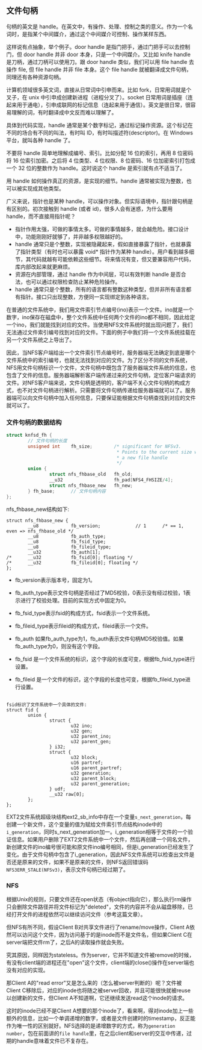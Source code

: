 ## 文件句柄

句柄的英文是 handle。在英文中，有操作、处理、控制之类的意义。作为一个名词时，是指某个中间媒介，通过这个中间媒介可控制、操作某样东西。

这样说有点抽象，举个例子。door handle 是指门把手，通过门把手可以去控制门，但 door handle 并非 door 本身，只是一个中间媒介。又比如 knife handle 是刀柄，通过刀柄可以使用刀。跟 door handle 类似，我们可以用 file handle 去操作 file, 但 file handle 并非 file 本身。这个 file handle 就被翻译成文件句柄，同理还有各种资源句柄。

计算机领域很多英文词，直接从日常词中引申而来。比如 fork，日常用词就是个叉子，在 unix 中引申成创建新进程（进程分叉了）。socket 日常用词是插座（连起来用于通电），引申成联网的标记信息（连起来用于通信）。英文是很日常，很容易理解的词，有时翻译成中文反而难以理解了。

具体到代码实现，handle 通常是某个数字标记，通过标记操作资源。这个标记在不同的场合有不同的叫法，有时叫 ID，有时叫描述符(descriptor)。在 Windows 平台，就叫各种 handle 了。

不要将 handle 简单地理解成编号、索引。比如分配 16 位的索引，再用 8 位密码将 16 位索引加密。之后将 4 位类型、4 位权限、8 位密码、16 位加密索引打包成一个 32 位的整数作为 handle。这时说这个 handle 是索引就有点不适当了。

用 handle 如何操作真正的资源，是实现的细节。handle 通常被实现为整数，也可以被实现成其他类型。

广义来说，指针也是某种 handle，可以操作对象。但实际语境中，指针跟句柄是有区别的。初次接触到 handle (或者 id)，很多人会有迷惑，为什么要用 handle，而不直接用指针呢？

- 指针作用太强，可做的事情太多。可做的事情越多，就会越危险。接口设计中，功能刚刚好就够了，并非越多权限越好的。
- handle 通常只是个整数，实现被隐藏起来，假如直接暴露了指针，也就暴露了指针类型（有时也可以暴露 void* 指针作为某种 handle）。用户看到越多细节，其代码就越有可能依赖这些细节。将来情况有变，但又要兼容用户代码，库内部改起来就更麻烦。
- 资源在内部管理，通过 handle 作为中间层，可以有效判断 handle 是否合法，也可以通过权限检查防止某种危险操作。
- handle 通常只是个整数，所有的语言都有整数这种类型，但并非所有语言都有指针。接口只出现整数，方便同一实现绑定到各种语言。

在普通的文件系统中，我们用文件索引节点编号(ino)表示一个文件。ino就是一个数字，ino保存在磁盘中，整个文件系统中任何两个文件的ino都不相同，因此给定一个ino，我们就能找到对应的文件。当使用NFS文件系统时就出现问题了，我们无法通过文件索引编号找到对应的文件。下面的例子中我们将一个文件系统挂载在另一个文件系统之上导出了。

因此，当NFS客户端给出一个文件索引节点编号时，服务器端无法确定到底是哪个文件系统中的索引编号，也就无法找到对应的文件。为了区分不同的文件系统，NFS用文件句柄标识一个文件，文件句柄中既包含了服务器端文件系统的信息，也包含了文件的信息。服务器端解析客户端传递过来的文件句柄，定位客户端请求的文件。对NFS客户端来说，文件句柄是透明的，客户端不关心文件句柄的构成方式，也不对文件句柄进行解析。只需要将文件句柄传递给服务器端就可以了。服务器端可以向文件句柄中加入任何信息，只要保证能根据文件句柄查找到对应的文件就可以了。

### 文件句柄的数据结构

```C
struct knfsd_fh {  
        // 文件句柄的长度  
        unsigned int    fh_size;        /* significant for NFSv3. 
                                         * Points to the current size while building 
                                         * a new file handle 
                                         */  
        union {  
                struct nfs_fhbase_old   fh_old;  
                __u32                   fh_pad[NFS4_FHSIZE/4];  
                struct nfs_fhbase_new   fh_new;  
        } fh_base;      // 文件句柄内容  
}; 
```
nfs_fhbase_new结构如下:
```
struct nfs_fhbase_new {  
        __u8            fb_version;             // 1      /* == 1, even => nfs_fhbase_old */  
        __u8            fb_auth_type;  
        __u8            fb_fsid_type;             
        __u8            fb_fileid_type;           
        __u32           fb_auth[1];               
/*      __u32           fb_fsid[0]; floating */  
/*      __u32           fb_fileid[0]; floating */  
};
```
- fb_version表示版本号，固定为1。

- fb_auth_type表示文件句柄是否经过了MD5校验，0表示没有经过校验，1表示进行了校验处理。目前的实现方式中固定为0。
- fb_fsid_type表示fsid的构成方式，fsid表示一个文件系统。
- fb_fileid_type表示fileid的构成方式，fileid表示一个文件。
- fb_auth 如果fb_auth_type为1，fb_auth表示文件句柄MD5校验值。如果fb_auth_type为0，则没有这个字段。
- fb_fsid 是一个文件系统的标识，这个字段的长度可变，根据fb_fsid_type进行设置。
- fb_fileid 是一个文件的标识，这个字段的长度也可变，根据fb_fileid_type进行设置。
```

fsid标识了文件系统中一个具体的文件:
struct fid {  
        union {  
                struct {  
                        u32 ino;  
                        u32 gen;  
                        u32 parent_ino;  
                        u32 parent_gen;  
                } i32;  
                struct {  
                        u32 block;  
                        u16 partref;  
                        u16 parent_partref;  
                        u32 generation;  
                        u32 parent_block;  
                        u32 parent_generation;  
                } udf;  
                __u32 raw[0];  
        };  
}; 
```

EXT2文件系统超级块结构ext2_sb_info中存在一个变量`s_next_generation`，每创建一个新文件，这个变量的值为赋给文件索引节点结构inode中的`i_generation`，同时s_next_generation加一。i_generation相等于文件的一个验证信息。如果用户删除了EXT2文件系统中一个文件，然后再创建一个同名文件，新创建文件的ino编号很可能和原文件ino编号相同，但是i_generation已经发生了变化。由于文件句柄中包含了i_generation，因此NFS文件系统可以检查出文件是否还是原来的文件，如果不是原来的文件，则NFS返回错误码`NFS3ERR_STALE(NFSv3)`，表示文件句柄已经过期了。


### NFS

根据Unix的规则，只要文件还在open状态（有object指向它），那么执行rm操作只会删除文件路径并将文件标记为"deleted"，文件的内容并不会从磁盘移除，已经打开文件的进程依然可以继续访问文件（参考这篇文章）。

但NFS有所不同，假设Client B对共享文件进行了rename/move操作，Client A依然可以访问这个文件，因为访问基于的是inode而不是文件名，但如果Client C在server端把文件rm了，之后A的读取操作就会失败。

究其原因，同样因为stateless。作为server，它并不知道文件被remove的时候，有没有client端的进程还在"open"这个文件，client端的close()操作在server端也没有对应的实现。

那Client A的"read error"又是怎么来的（怎么被server判断的）呢？文件被Client C移除后，对应的inode也将随之被server回收，并且可能很快就被reuse以创建新的文件，但Client A不知道啊，它还继续发送read这个inode的请求。

这时的inode已经不是Client A想要的那个inode了，看来啊，得对inode加上一些额外的信息，比如一个单调递增的数字，或者是文件创建时的timestamp，反正能作为唯一性的区别就好。NFS选择的是递增数字的方式，称为`generation number`，包在前面讲的`file handle`里，在之后client和server的交互中传递，过期的handle意味着文件已不复存在。

